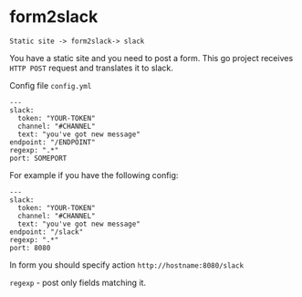 # form2slack
`Static site -> form2slack-> slack`

You have a static site and you need to post a form.
This go project receives `HTTP POST` request and translates it to slack.

Config file `config.yml`

```
---
slack:
  token: "YOUR-TOKEN"
  channel: "#CHANNEL"
  text: "you've got new message"
endpoint: "/ENDPOINT"
regexp: ".*"
port: SOMEPORT
```

For example if you have the following config:
```
---
slack:
  token: "YOUR-TOKEN"
  channel: "#CHANNEL"
  text: "you've got new message"
endpoint: "/slack"
regexp: ".*"
port: 8080
```

In form you should specify action `http://hostname:8080/slack`

`regexp` - post only fields matching it.
